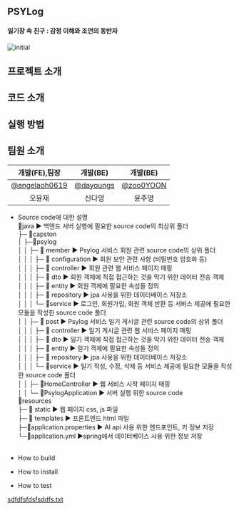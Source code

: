 ## PSYLog
#### 일기장 속 친구 : 감정 이해와 조언의 동반자
![initial](https://github.com/dayoungs/psylog/assets/113420912/42984dae-87a5-4cee-8e58-491ee28dfc10)
  <br>

## 프로젝트 소개

## 코드 소개

## 실행 방법

## 팀원 소개
|**개발(FE),팀장**|**개발(BE)**|**개발(BE)**|
|:---:|:---:|:---:|
|[@angelaoh0619](https://github.com/angelaoh0619)|[@dayoungs](https://github.com/dayoungs)|[@zoo0YOON](https://github.com/zoo0YOON)|
|오윤재|신다영|윤주영|

- Source code에 대한 설명<br>
  📂java                               ▶︎ 백엔드 서버 실행에 필요한 source code의 최상위 폴더<br>
  ├─ 📂capston<br>
  │  ├─📂psylog<br>
  │  │  ├─ 📂 member                   ▶︎ Psylog 서비스 회원 관련 source code의 상위 폴더<br>
  │  │  │  ├─ 📂 configuration         ▶︎ 회원 보안 관련 사항 (비밀번호 암호화 등)<br>
  │  │  │  ├─ 📂 controller            ▶︎ 회원 관련 웹 서비스 페이지 매핑<br>
  │  │  │  ├─ 📂 dto                   ▶︎ 회원 객체에 직접 접근하는 것을 막기 위한 데이터 전송 객체<br>
  │  │  │  ├─ 📂 entity                ▶︎ 회원 객체에 필요한 속성들 정의<br>
  │  │  │  ├─ 📂 repository            ▶︎ jpa 사용을 위한 데이터베이스 저장소<br>
  │  │  │  └─ 📂service                ▶︎ 로그인, 회원가입, 회원 객체 반환 등 서비스 제공에 필요한 모듈을 작성한 source code 폴더<br>
  │  │  ├─ 📂 post                     ▶︎ Psylog 서비스 일기 게시글 관련 source code의 상위 폴더<br>
  │  │  │  ├─ 📂 controller            ▶︎ 일기 게시글 관련 웹 서비스 페이지 매핑<br>
  │  │  │  ├─ 📂 dto                   ▶︎ 일기 객체에 직접 접근하는 것을 막기 위한 데이터 전송 객체<br>
  │  │  │  ├─ 📂 entity                ▶︎ 일기 객체에 필요한 속성들 정의<br>
  │  │  │  ├─ 📂 repository            ▶︎ jpa 사용을 위한 데이터베이스 저장소<br>
  │  │  │  └─ 📂service                ▶︎ 일기 작성, 수정, 삭제 등 서비스 제공에 필요한 모듈을 작성한 source code 폴더<br>
  │  │  ├─ 🔵HomeController            ▶︎ 웹 서비스 시작 페이지 매핑<br>
  │  │  └─ 🔵PsylogApplication         ▶︎ 서버 실행 위한 source code<br>
  📂resources<br>
  ├─ 📂 static                         ▶︎ 웹 페이지 css, js 파일<br>
  ├─ 📂 templates                      ▶︎ 프론트엔드 html 파일<br>
  ├─🌿application.properties           ▶︎ AI api 사용 위한 엔드포인트, 키 정보 저장<br>
  └─🌿application.yml                  ▶︎spring에서 데이터베이스 사용 위한 정보 저장<br>
  <br>

- How to build
- How to install
- How to test


[sdfdfsfdsfsddfs.txt](https://github.com/user-attachments/files/15880057/sdfdfsfdsfsddfs.txt)

